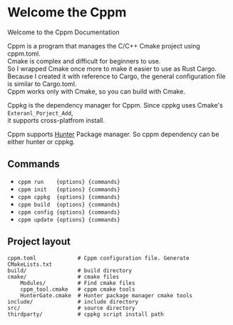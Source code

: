 # Welcome the Cppm

Welcome to the Cppm Documentation

Cppm is a program that manages the C/C++ Cmake project using cppm.toml.  
Cmake is complex and difficult for beginners to use.  
So I wrapped Cmake once more to make it easier to use as Rust Cargo.  
Because I created it with reference to Cargo, the general configuration file is similar to Cargo.toml.  
Cppm works only with Cmake, so you can build with Cmake.

Cppkg is the dependency manager for Cppm. Since cppkg uses Cmake's `Exteranl_Porject_Add`,  
it supports cross-platfrom install.

Cppm supports [Hunter](https://github.com/ruslo/hunter) Package manager. So cppm dependency can be either hunter or cppkg.

## Commands
* `cppm run    {options} {commands}`  
* `cppm init   {options} {commands}`  
* `cppm cppkg  {options} {commands}`  
* `cppm build  {options} {commands}`  
* `cppm config {options} {commands}`  
* `cppm update {options} {commands}`  

## Project layout

    cppm.toml             # Cppm configuration file. Generate CMakeLists.txt
    build/                # build directory
    cmake/                # cmake files
        Modules/          # Find cmake files
        cppm_tool.cmake   # cppm cmake tools
        HunterGate.cmake  # Hunter package manager cmake tools
    include/              # include directory
    src/                  # source directory
    thirdparty/           # cppkg script install path



